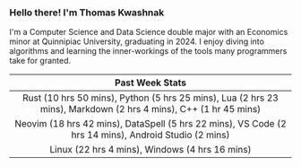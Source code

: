
### Hello there! I'm Thomas Kwashnak

I'm a Computer Science and Data Science double major with an Economics
minor at Quinnipiac University, graduating in 2024.
I enjoy diving into algorithms and learning the inner-workings of the tools
many programmers take for granted.

| Past Week Stats |
| :---: |
| Rust (10 hrs 50 mins), Python (5 hrs 25 mins), Lua (2 hrs 23 mins), Markdown (2 hrs 4 mins), C++ (1 hr 45 mins) |
| Neovim (18 hrs 42 mins), DataSpell (5 hrs 22 mins), VS Code (2 hrs 14 mins), Android Studio (2 mins) |
| Linux (22 hrs 4 mins), Windows (4 hrs 16 mins) |

